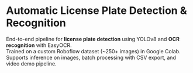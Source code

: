 # Automatic License Plate Detection & Recognition 

End-to-end pipeline for **license plate detection** using YOLOv8 and **OCR recognition** with EasyOCR.  
Trained on a custom Roboflow dataset (~250+ images) in Google Colab.  
Supports inference on images, batch processing with CSV export, and video demo pipeline.
